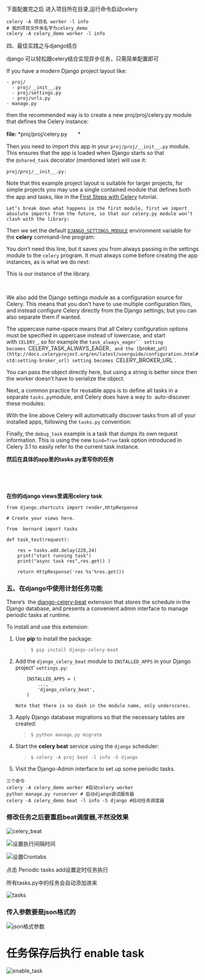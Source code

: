 下面配置完之后 进入项目所在目录,运行命令启动celery

```
celery -A 项目名 worker -l info
# 我的项目文件夹名字为celery_demo
celery -A celery_demo worker -l info
```





四、最佳实践之与django结合 

django 可以轻松跟celery结合实现异步任务，只需简单配置即可

If you have a modern Django project layout like:

```
- proj/
  - proj/__init__.py
  - proj/settings.py
  - proj/urls.py
- manage.py

```

then the recommended way is to create a new proj/proj/celery.py module that defines the Celery instance:

**file:** *proj/proj/celery.py　　*

Then you need to import this app in your `proj/proj/__init__.py` module. This ensures that the app is loaded when Django starts so that the `@shared_task` decorator (mentioned later) will use it:　　

`proj/proj/__init__.py:`

Note that this example project layout is suitable for larger projects, for simple projects you may use a single contained module that defines both the app and tasks, like in the [First Steps with Celery](http://docs.celeryproject.org/en/latest/getting-started/first-steps-with-celery.html#tut-celery) tutorial.　　

`Let’s break down what happens in the first module, first we import absolute imports from the future, so that our celery.py module won’t clash with the library:`

Then we set the default [`DJANGO_SETTINGS_MODULE`](http://django.readthedocs.io/en/latest/topics/settings.html#envvar-DJANGO_SETTINGS_MODULE) environment variable for the **celery** command-line program:

You don’t need this line, but it saves you from always passing in the settings module to the `celery` program. It must always come before creating the app instances, as is what we do next:

This is our instance of the library.

 

We also add the Django settings module as a configuration source for Celery. This means that you don’t have to use multiple configuration files, and instead configure Celery directly from the Django settings; but you can also separate them if wanted.

The uppercase name-space means that all Celery configuration options must be specified in uppercase instead of lowercase, and start with `CELERY_`, so for example the `task_always_eager`` setting becomes `CELERY_TASK_ALWAYS_EAGER`, and the [`broker_url`](http://docs.celeryproject.org/en/latest/userguide/configuration.html#std:setting-broker_url) setting becomes `CELERY_BROKER_URL`.

You can pass the object directly here, but using a string is better since then the worker doesn’t have to serialize the object.

Next, a common practice for reusable apps is to define all tasks in a separate `tasks.py`module, and Celery does have a way to  auto-discover these modules:

With the line above Celery will automatically discover tasks from all of your installed apps, following the `tasks.py` convention:

Finally, the `debug_task` example is a task that dumps its own request information. This is using the new `bind=True` task option introduced in Celery 3.1 to easily refer to the current task instance.

**然后在具体的app里的tasks.py里写你的任务**

 

 

**在你的django views里调用celery task**

```
from django.shortcuts import render,HttpResponse
 
# Create your views here.
 
from  bernard import tasks
 
def task_test(request):
 
    res = tasks.add.delay(228,24)
    print("start running task")
    print("async task res",res.get() )
 
    return HttpResponse('res %s'%res.get())
```



### 五、在django中使用计划任务功能　　



There’s  the [django-celery-beat](https://pypi.python.org/pypi/django-celery-beat/) extension that stores the schedule in the Django database, and presents a convenient admin interface to manage periodic tasks at runtime.

To install and use this extension:

1. Use **pip** to install the package:

   > ```
   > $ pip install django-celery-beat
   >
   > ```

2. Add the `django_celery_beat` module to `INSTALLED_APPS` in your Django project’ `settings.py`:

   ```
       INSTALLED_APPS = (
           ...,
           'django_celery_beat',
       )

   Note that there is no dash in the module name, only underscores.

   ```

3. Apply Django database migrations so that the necessary tables are created:

   > ```
   > $ python manage.py migrate
   >
   > ```

4. Start the **celery beat** service using the `django` scheduler:

   > ```
   > $ celery -A proj beat -l info -S django
   >
   > ```

5. Visit the Django-Admin interface to set up some periodic tasks.



```shell
三个命令
celery -A celery_demo worker #启动celery worker
python manage.py runserver # 启动django调试服务器
celery -A celery_demo beat -l info -S django #启动任务调度器
```

### 修改任务之后要重启beat调度器,不然没效果

![celery_beat](./images/celery_beat_admin.png)

![设置执行间隔时间](./images/设置执行时间.png)

![设置Crontabs](./images/crontab设置.png)

点击 Periodic tasks add设置定时任务执行

所有tasks.py中的任务会自动添加进来

![tasks](./images/tasks.png)



### 传入参数要是json格式的

![json格式参数](./images/json格式字符串.png)



# 任务保存后执行 enable task

![enable_task](./images/enable_task.png)